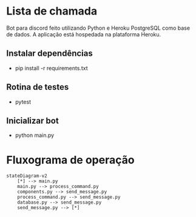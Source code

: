 # Lista de chamada 
Bot para discord feito utilizando Python e Heroku PostgreSQL como base de dados. A aplicação está hospedada na plataforma Heroku.

## Instalar dependências
  - pip install -r requirements.txt
  
## Rotina de testes
  - pytest

## Inicializar bot
  - python main.py

# Fluxograma de operação
```mermaid
stateDiagram-v2
    [*] --> main.py
    main.py --> process_command.py
    components.py --> send_message.py
    process_command.py --> send_message.py
    database.py --> send_message.py
    send_message.py --> [*]
```           

